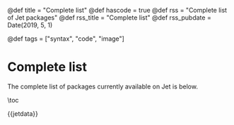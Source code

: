 @def title = "Complete list"
@def hascode = true
@def rss = "Complete list of Jet packages"
@def rss_title = "Complete list"
@def rss_pubdate = Date(2019, 5, 1)

@def tags = ["syntax", "code", "image"]

# Complete list

The complete list of packages currently available on Jet is below.

\toc

{{jetdata}}